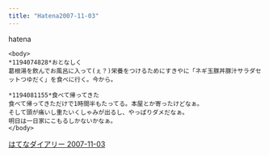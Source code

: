 ```yaml
---
title: "Hatena2007-11-03"
---
```


hatena

```
<body>
*1194074828*おとなしく
葛根湯を飲んでお風呂に入って(ぇ？)栄養をつけるためにすきやに「ネギ玉豚丼豚汁サラダセットつゆだく」を食べに行く。今から。

*1194081155*食べて帰ってきた
食べて帰ってきただけで1時間半もたってる。本屋とか寄ったけどなぁ。
そして頭が痛いし重たいくしゃみが出るし、やっぱりダメだなぁ。
明日は一日家にこもるしかないかなぁ。
</body>
```


[はてなダイアリー 2007-11-03](https://nishiohirokazu.hatenadiary.org/archive/2007/11/03)